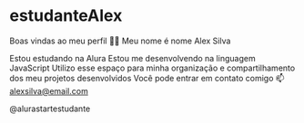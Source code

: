 # estudanteAlex

Boas vindas ao meu perfil 💙💙
Meu nome é nome Alex Silva

Estou estudando na Alura
Estou me desenvolvendo na linguagem JavaScript
Utilizo esse espaço para minha organização e compartilhamento dos meu projetos desenvolvidos
Você pode entrar em contato comigo 📫
alexsilva@email.com

@alurastartestudante
